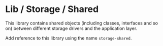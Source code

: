 # Lib / Storage / Shared

This library contains shared objects (including classes, interfaces and so on) between different storage drivers and the application layer.

Add reference to this library using the name `storage-shared`.
